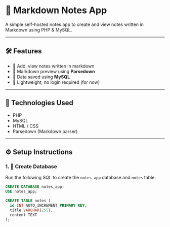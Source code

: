 # 📓 Markdown Notes App

A simple self-hosted notes app to create and view notes written in Markdown using PHP & MySQL.

---

## 🛠️ Features

- 📝 Add, view notes written in markdown
- 🔄 Markdown preview using **Parsedown**
- 💾 Data saved using **MySQL**
- 🔐 Lightweight, no login required (for now)

---

## 🧰 Technologies Used

- PHP
- MySQL
- HTML / CSS
- Parsedown (Markdown parser)

---

## ⚙️ Setup Instructions

### 1. 🔧 Create Database
Run the following SQL to create the `notes_app` database and `notes` table:

```sql
CREATE DATABASE notes_app;
USE notes_app;

CREATE TABLE notes (
  id INT AUTO_INCREMENT PRIMARY KEY,
  title VARCHAR(255),
  content TEXT
);

